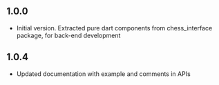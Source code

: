 ## 1.0.0

- Initial version. Extracted pure dart components from chess_interface package, for back-end development

## 1.0.4

- Updated documentation with example and comments in APIs
